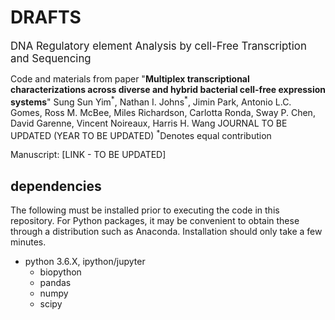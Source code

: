 # DRAFTS

<big>DNA Regulatory element Analysis by cell-Free Transcription and Sequencing</big>

<p>Code and materials from paper "<b>Multiplex transcriptional characterizations across diverse and hybrid bacterial cell-free expression systems</b>" Sung Sun Yim<sup>*</sup>, Nathan I. Johns<sup>*</sup>, Jimin Park, Antonio L.C. Gomes, Ross M. McBee, Miles Richardson, Carlotta Ronda, Sway P. Chen, David Garenne, Vincent Noireaux, Harris H. Wang JOURNAL TO BE UPDATED (YEAR TO BE UPDATED) <sup>*</sup>Denotes equal contribution</p>

<p>Manuscript: [LINK - TO BE UPDATED]</p>

## dependencies
The following must be installed prior to executing the code in this repository. For Python packages, it may be convenient to obtain these through a distribution such as Anaconda. Installation should only take a few minutes.
<UL>
<LI>python 3.6.X, ipython/jupyter
<UL>
<LI>biopython
<LI>pandas
<LI>numpy
<LI>scipy
</UL>
</UL>
